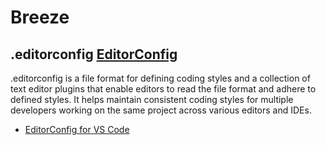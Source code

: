 # Breeze
## .editorconfig [EditorConfig](https://editorconfig.org/)
.editorconfig is a file format for defining coding styles and a collection of text editor plugins that enable editors to read the file format and adhere to defined styles. It helps maintain consistent coding styles for multiple developers working on the same project across various editors and IDEs.

* [EditorConfig for VS Code](https://marketplace.visualstudio.com/items?itemName=EditorConfig.EditorConfig)
